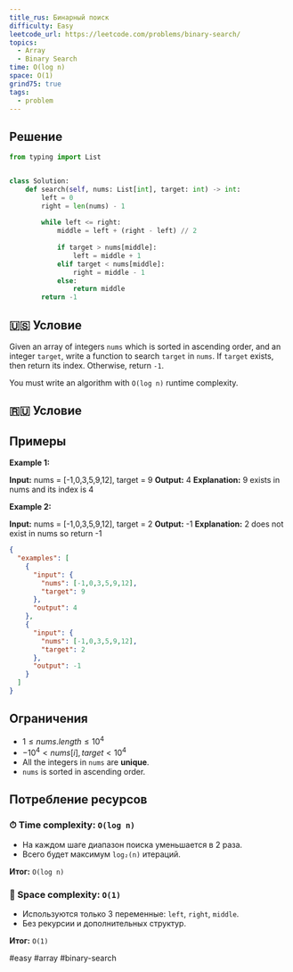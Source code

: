 ```yaml
---
title_rus: Бинарный поиск
difficulty: Easy
leetcode_url: https://leetcode.com/problems/binary-search/
topics:
  - Array
  - Binary Search
time: O(log n)
space: O(1)
grind75: true
tags:
  - problem
---
```


## Решение

```python
from typing import List


class Solution:  
    def search(self, nums: List[int], target: int) -> int:  
        left = 0  
        right = len(nums) - 1  
  
        while left <= right:  
            middle = left + (right - left) // 2  
  
            if target > nums[middle]:  
                left = middle + 1  
            elif target < nums[middle]:  
                right = middle - 1  
            else:  
                return middle  
        return -1
```

## 🇺🇸 Условие

Given an array of integers `nums` which is sorted in ascending order, and an integer `target`, write a function to search `target` in `nums`. If `target` exists, then return its index. Otherwise, return `-1`.

You must write an algorithm with `O(log n)` runtime complexity.

## 🇷🇺 Условие

<!-- Место для вставки перевода на русском языке -->

## Примеры

**Example 1:**

**Input:** nums = [-1,0,3,5,9,12], target = 9
**Output:** 4
**Explanation:** 9 exists in nums and its index is 4

**Example 2:**

**Input:** nums = [-1,0,3,5,9,12], target = 2
**Output:** -1
**Explanation:** 2 does not exist in nums so return -1

```json
{
  "examples": [
    {
      "input": {
        "nums": [-1,0,3,5,9,12],
        "target": 9
      },
      "output": 4
    },
    {
      "input": {
        "nums": [-1,0,3,5,9,12],
        "target": 2
      },
      "output": -1
    }
  ]
}
```

## Ограничения

- $1 \leq nums.length \leq 10^4$
- $-10^4 < nums[i], target < 10^4$
- All the integers in `nums` are **unique**.
- `nums` is sorted in ascending order.

## Потребление ресурсов
### ⏱ Time complexity: `O(log n)`

- На каждом шаге диапазон поиска уменьшается в 2 раза.
- Всего будет максимум `log₂(n)` итераций.

**Итог:** `O(log n)`

### 🧠 Space complexity: `O(1)`

- Используются только 3 переменные: `left`, `right`, `middle`.
- Без рекурсии и дополнительных структур.

**Итог:** `O(1)`

#easy #array #binary-search
